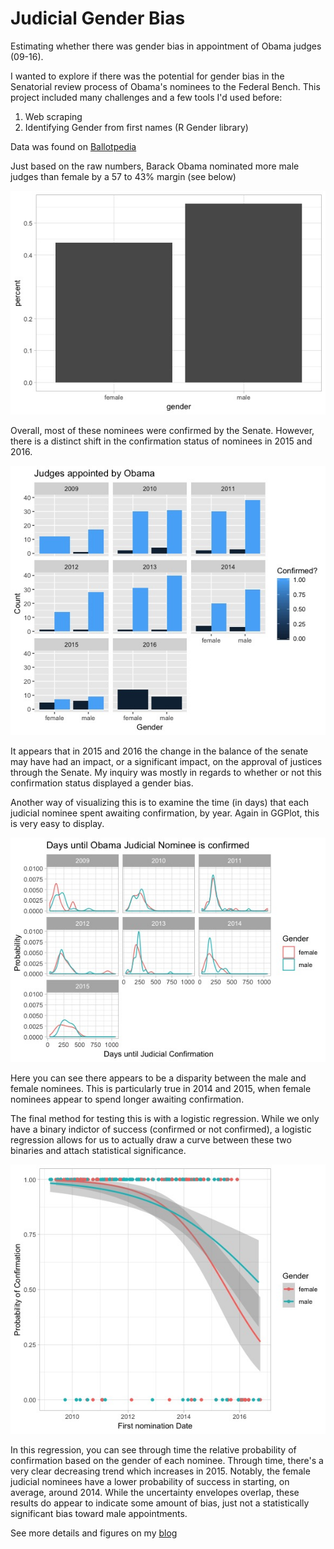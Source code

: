 # Judicial Gender Bias
Estimating whether there was gender bias in appointment of Obama judges (09-16).

I wanted to explore if there was the potential for gender bias in the Senatorial review process of Obama's nominees to the Federal Bench.  This project included many challenges and a few tools I'd used before:
1. Web scraping
2. Identifying Gender from first names (R Gender library)

Data was found on [Ballotpedia](https://ballotpedia.org/Federal_judges_nominated_by_Barack_Obama)

Just based on the raw numbers, Barack Obama nominated more male judges than female by a 57 to 43% margin (see below)

![Gender of appointee](./Figures/Figure_0_Gender_nominees.jpeg)

Overall, most of these nominees were confirmed by the Senate. However, there is a distinct shift in the confirmation status of nominees in 2015 and 2016.

![Approval status](Figure_xx_confirmation_v_year.jpeg)

It appears that in 2015 and 2016 the change in the balance of the senate may have had an impact, or a significant impact, on the approval of justices through the Senate. My inquiry was mostly in regards to whether or not this confirmation status displayed a gender bias.

Another way of visualizing this is to examine the time (in days) that each judicial nominee spent awaiting confirmation, by year. Again in GGPlot, this is very easy to display.

![Number of days](./Figures/Figure5_days_2_approval_by_year.jpeg)

Here you can see there appears to be a disparity between the male and female nominees. This is particularly true in 2014 and 2015, when female nominees appear to spend longer awaiting confirmation.

The final method for testing this is with a logistic regression. While we only have a binary indictor of success (confirmed or not confirmed), a logistic regression allows for us to actually draw a curve between these two binaries and attach statistical significance.

![Logistic Regression](./Figures/Logistic_regression.jpeg)

In this regression, you can see through time the relative probability of confirmation based on the gender of each nominee. Through time, there's a very clear decreasing trend which increases in 2015. Notably, the female judicial nominees have a lower probability of success in starting, on average, around 2014.  While the uncertainty envelopes overlap, these results do appear to indicate some amount of bias, just not a statistically significant bias toward male appointments.

See more details and figures on my [blog](https://matthewmorriss.weebly.com/codeblog/obama-judicial-appointments)
